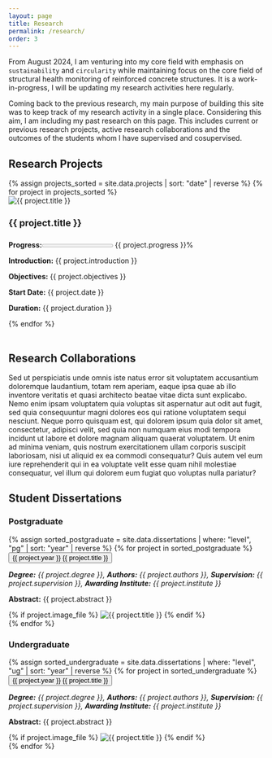 ```yaml
---
layout: page
title: Research
permalink: /research/
order: 3
---
```


From August 2024, I am venturing into my core field with emphasis on `sustainability` and `circularity` while maintaining focus on the core field of structural health monitoring of reinforced concrete structures. It is a work-in-progress, I will be updating my research activities here regularly. 

Coming back to the previous research, my main purpose of building this site was to keep track of my research activity in a single place. Considering this aim, I am including my past research on this page. This includes current or previous research projects, active research collaborations and the outcomes of the students whom I have supervised and cosupervised.

<h2>Research Projects</h2>

<div class="grid-container">
{% assign projects_sorted = site.data.projects | sort: "date" | reverse %}
    {% for project in projects_sorted %}
      <div class="project-box" onclick="toggleProjectDetails(this)">
        <img src="{{ '/assets/images/projects/' | append: project.image }}" alt="{{ project.title }}" class="project-image">
        <h4 class="project-title" style="font-size: 18px">{{ project.title }}</h4>
        <div class="project-details">
          <p><strong>Progress:</strong><progress value= "{{ project.progress }}" max="100"></progress> {{ project.progress }}% </p>
          <p><strong>Introduction:</strong> {{ project.introduction }}</p>
          <p><strong>Objectives:</strong> {{ project.objectives }}</p>
          <p><strong>Start Date:</strong> {{ project.date }}</p>
          <p><strong>Duration:</strong> {{ project.duration }}</p>
        </div>
      </div>
    {% endfor %}
  </div>

<br>

<h2>Research Collaborations</h2>

Sed ut perspiciatis unde omnis iste natus error sit voluptatem accusantium doloremque laudantium, totam rem aperiam, eaque ipsa quae ab illo inventore veritatis et quasi architecto beatae vitae dicta sunt explicabo. Nemo enim ipsam voluptatem quia voluptas sit aspernatur aut odit aut fugit, sed quia consequuntur magni dolores eos qui ratione voluptatem sequi nesciunt. Neque porro quisquam est, qui dolorem ipsum quia dolor sit amet, consectetur, adipisci velit, sed quia non numquam eius modi tempora incidunt ut labore et dolore magnam aliquam quaerat voluptatem. Ut enim ad minima veniam, quis nostrum exercitationem ullam corporis suscipit laboriosam, nisi ut aliquid ex ea commodi consequatur? Quis autem vel eum iure reprehenderit qui in ea voluptate velit esse quam nihil molestiae consequatur, vel illum qui dolorem eum fugiat quo voluptas nulla pariatur?

<h2>Student Dissertations</h2>
<h3><strong>Postgraduate</strong></h3>
<div class="collapsible-list">
  {% assign sorted_postgraduate = site.data.dissertations | where: "level", "pg" | sort: "year" | reverse %}
  {% for project in sorted_postgraduate %}
  <div class="mainbar">
  <div class="collapsible-item">
    <button class="collapsible-title"><span class="yearbadge">{{ project.year }}</span>  {{ project.title }}</button>
    <div class="collapsible-content">
      <p><em><strong>Degree:</strong> {{ project.degree }}, 
      <strong>Authors:</strong> {{ project.authors }},
      <strong>Supervision:</strong> {{ project.supervision }},
      <strong>Awarding Institute:</strong> {{ project.institute }}</em></p>
      <p><strong>Abstract:</strong> {{ project.abstract }}</p>
      {% if project.image_file %}
      <img src="{{ '/assets/images/dissertations/' | append: project.image_file }}" alt="{{ project.title }}" style="max-width: 100%;" class="center">
      {% endif %}
    </div>
  </div>
  </div>
  {% endfor %}
</div>

<h3><strong>Undergraduate</strong></h3>
<div class="collapsible-list">
  {% assign sorted_undergraduate = site.data.dissertations | where: "level", "ug" | sort: "year" | reverse %}
  {% for project in sorted_undergraduate %}
  <div class="mainbar">
  <div class="collapsible-item">
    <button class="collapsible-title"><span class="yearbadge">{{ project.year }}</span>  {{ project.title }}</button>
    <div class="collapsible-content">
      <p><em><strong>Degree:</strong> {{ project.degree }}, 
      <strong>Authors:</strong> {{ project.authors }},
      <strong>Supervision:</strong> {{ project.supervision }},
      <strong>Awarding Institute:</strong> {{ project.institute }}</em></p>
      <p><strong>Abstract:</strong> {{ project.abstract }}</p>
      {% if project.image_file %}
      <img src="{{ /assets/images/dissertations/' | append: project.image_file }}" alt="{{ project.title }}" style="max-width: 100%;" class="center">
      {% endif %}
    </div>
    </div>
  </div>
  {% endfor %}
</div>



<script>
    function toggleProjectDetails(element) {
      const isExpanded = element.classList.contains('expanded');
      document.querySelectorAll('.project-box').forEach(box => {
        box.classList.remove('expanded');
      });

      if (!isExpanded) {
        element.classList.add('expanded');
      }
    }
</script>


<script>
document.addEventListener("DOMContentLoaded", function() {
  var coll = document.getElementsByClassName("collapsible-title");
  for (var i = 0; i < coll.length; i++) {
    coll[i].addEventListener("click", function() {
      this.classList.toggle("active");
      var content = this.nextElementSibling;
      if (content.style.maxHeight) {
        content.style.maxHeight = null;
      } else {
        content.style.maxHeight = content.scrollHeight + "px";
      }
    });
  }
});
</script>

